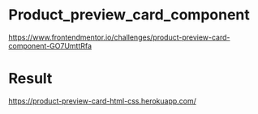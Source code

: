 # Product_preview_card_component
https://www.frontendmentor.io/challenges/product-preview-card-component-GO7UmttRfa


# Result
https://product-preview-card-html-css.herokuapp.com/
